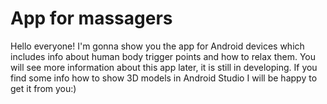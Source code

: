 # App for massagers
Hello everyone! I'm gonna show you the app for Android devices which includes info about human body trigger points and how to relax them.
You will see more information about this app later, it is still in developing.
If you find some info how to show 3D models in Android Studio I will be happy to get it from you:)

